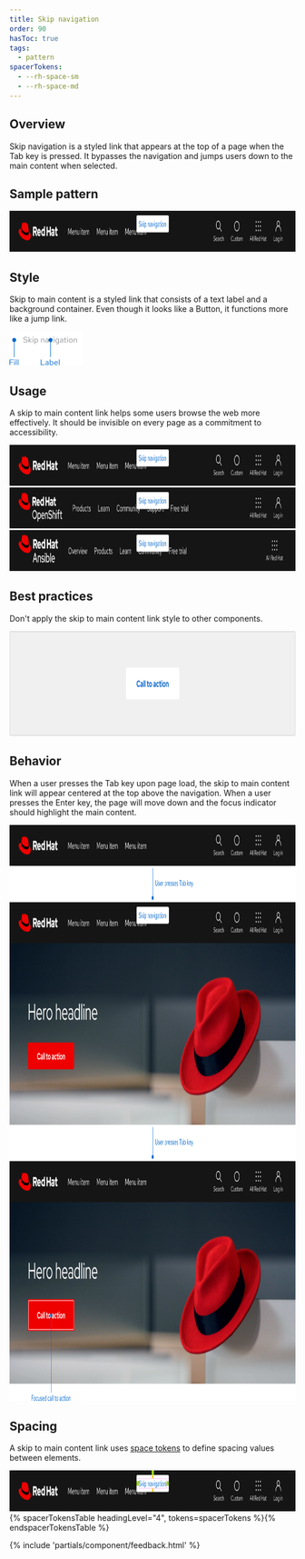 ```yaml
---
title: Skip navigation
order: 90
hasToc: true
tags:
  - pattern
spacerTokens:
  - --rh-space-sm
  - --rh-space-md
---
```


<link rel="stylesheet" data-helmet href="/assets/packages/@rhds/elements/elements/rh-table/rh-table-lightdom.css">
<link rel="stylesheet" data-helmet href="/styles/samp.css">

## Overview

Skip navigation is a styled link that appears at the top of a page when the Tab 
key is pressed. It bypasses the navigation and jumps users down to the main 
content when selected.

## Sample pattern

<uxdot-example width-adjustment="1000px">
  <img src="./skip-nav.svg"
      alt="Skip navigation"
      width="1000"
      height="72">
</uxdot-example>

## Style

Skip to main content is a styled link that consists of a text label and a 
background container. Even though it looks like a Button, it functions more like 
a jump link.

<uxdot-example color-palette="lighter" width-adjustment="129px" no-border>
  <img src="./skip-nav-style.svg"
      alt="Skip navigation specs"
      width="129"
      height="60">
</uxdot-example>

## Usage

A skip to main content link helps some users browse the web more effectively. It 
should be invisible on every page as a commitment to accessibility.

<uxdot-example width-adjustment="1000px" variant="full" alignment="left" no-border>
  <img src="./skip-nav-usage-1.svg"
      alt="Skip navigation usage"
      width="1000"
      height="72">
</uxdot-example>

<uxdot-example width-adjustment="1000px" variant="full" alignment="left" no-border>
  <img src="./skip-nav-usage-2.svg"
      alt="Skip navigation usage"
      width="1000"
      height="72">
</uxdot-example>

<uxdot-example width-adjustment="1000px" variant="full" alignment="left" no-border>
  <img src="./skip-nav-usage-3.svg"
      alt="Skip navigation usage"
      width="1000"
      height="72">
</uxdot-example>

## Best practices

Don't apply the skip to main content link style to other components.

<uxdot-example width-adjustment="872px" danger>
  <img src="./skip-nav-best-practices-1.svg"
      alt="Skip navigation style errors"
      width="872"
      height="184">
</uxdot-example>

## Behavior

When a user presses the Tab key upon page load, the skip to main content link 
will appear centered at the top above the navigation. When a user presses the 
Enter key, the page will move down and the focus indicator should highlight the 
main content.

<uxdot-example width-adjustment="1000px" variant="full" alignment="left" no-border>
  <img src="./skip-nav-behavior.svg"
      alt="Skip navigation behavior"
      width="1000"
      height="1014">
</uxdot-example>

## Spacing

A skip to main content link  uses [space tokens](/tokens/space/) to define spacing 
values between elements.

<uxdot-example width-adjustment="1000px">
  <img src="./skip-nav-spacing.svg"
      alt="Skip navigation spacing diagram"
      width="1000"
      height="72">
</uxdot-example>


<rh-table>
{% spacerTokensTable headingLevel="4", tokens=spacerTokens %}{% endspacerTokensTable %}
</rh-table>

{% include 'partials/component/feedback.html' %}
